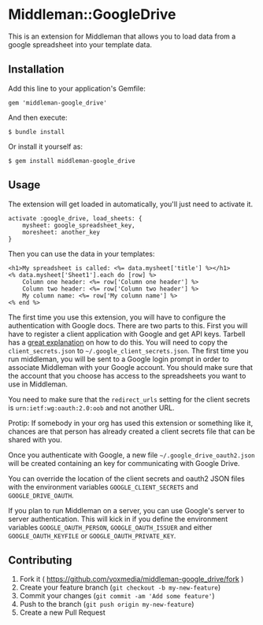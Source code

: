 # Middleman::GoogleDrive

This is an extension for Middleman that allows you to load data from a google 
spreadsheet into your template data.

## Installation

Add this line to your application's Gemfile:

    gem 'middleman-google_drive'

And then execute:

    $ bundle install

Or install it yourself as:

    $ gem install middleman-google_drive

## Usage

The extension will get loaded in automatically, you'll just need to activate it.

    activate :google_drive, load_sheets: {
        mysheet: google_spreadsheet_key,
        moresheet: another_key
    }

Then you can use the data in your templates:

    <h1>My spreadsheet is called: <%= data.mysheet['title'] %></h1>
    <% data.mysheet['Sheet1'].each do [row] %>
        Column one header: <%= row['Column one header'] %>
        Column two header: <%= row['Column two header'] %>
        My column name: <%= row['My column name'] %>
    <% end %>

The first time you use this extension, you will have to configure the authentication
with Google docs. There are two parts to this. First you will have to register
a client application with Google and get API keys. Tarbell has a [great
explanation](http://tarbell.readthedocs.org/en/latest/install.html#configure-google-spreadsheet-access-optional) on how to do this. You will need to copy the
`client_secrets.json` to `~/.google_client_secrets.json`. The first time you
run middleman, you will be sent to a Google login prompt in order to
associate Middleman with your Google account. You should make sure that the
account that you choose has access to the spreadsheets you want to use in
Middleman.

You need to make sure that the `redirect_urls` setting for the client secrets
is `urn:ietf:wg:oauth:2.0:oob` and not another URL.

Protip: If somebody in your org has used this extension or something like it,
chances are that person has already created a client secrets file that can be
shared with you.

Once you authenticate with Google, a new file `~/.google_drive_oauth2.json`
will be created containing an key for communicating with Google Drive.

You can override the location of the client secrets and oauth2 JSON files with
the environment variables `GOOGLE_CLIENT_SECRETS` and `GOOGLE_DRIVE_OAUTH`.

If you plan to run Middleman on a server, you can use Google's server to server
authentication. This will kick in if you define the environment variables
`GOOGLE_OAUTH_PERSON`, `GOOGLE_OAUTH_ISSUER` and either `GOOGLE_OAUTH_KEYFILE`
or `GOOGLE_OAUTH_PRIVATE_KEY`.

## Contributing

1. Fork it ( https://github.com/voxmedia/middleman-google_drive/fork )
2. Create your feature branch (`git checkout -b my-new-feature`)
3. Commit your changes (`git commit -am 'Add some feature'`)
4. Push to the branch (`git push origin my-new-feature`)
5. Create a new Pull Request
